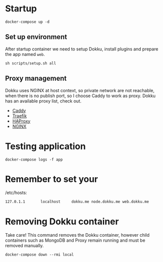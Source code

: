 # Startup

```
docker-compose up -d
```

## Set up environment

After startup container we need to setup Dokku, install plugins and prepare the app named `web`.

```shell
sh scripts/setup.sh all 
```
## Proxy management

Dokku uses NGINX at host context, so private network are not reachable, when there is no publish port, so I choose Caddy to work as proxy. Dokku has an available proxy list, check out.

- [Caddy](https://dokku.com/docs/networking/proxies/caddy/)
- [Traefik](https://dokku.com/docs/networking/proxies/traefik/)
- [HAProxy](https://dokku.com/docs/networking/proxies/haproxy/)
- [NGINX](https://dokku.com/docs/networking/proxies/nginx/)

# Testing application

```shell
docker-compose logs -f app 
```

# Remember to set your 

/etc/hosts:

```
127.0.1.1       localhost     dokku.me node.dokku.me web.dokku.me
```
# Removing Dokku container

Take care! This command removes the Dokku container, however child containers such as MongoDB and Proxy remain running and must be removed manually.


```shell
docker-compose down --rmi local
```